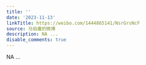 ```yaml
---
title: ''
date: '2023-11-13'
linkTitle: https://weibo.com/1444865141/NsrGrsNcF
source: 马伯庸的微博
description: NA ...
disable_comments: true
---
```

NA ...